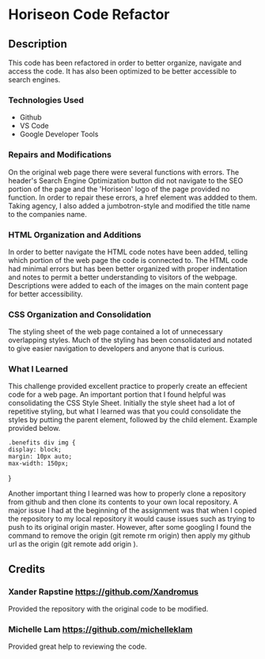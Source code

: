 # Horiseon Code Refactor

## Description

This code has been refactored in order to better organize, navigate and access the code. It has also been optimized to be better accessible to search engines. 

### Technologies Used

* Github
* VS Code
* Google Developer Tools

### Repairs and Modifications 

On the original web page there were several functions with errors. The header's Search Engine Optimization button did not navigate to the SEO portion of the page and the 'Horiseon' logo of the page provided no function. In order to repair these errors, a href element was addded to them. Taking agency, I also added a jumbotron-style and modified the title name to the companies name. 

### HTML Organization and Additions

In order to better navigate the HTML code notes have been added, telling which portion of the web page the code is connected to. The HTML code had minimal errors but has been better organized with proper indentation and notes to permit a better understanding to visitors of the webpage. Descriptions were added to each of the images on the main content page for better accessibility.

### CSS Organization and Consolidation 

The styling sheet of the web page contained a lot of unnecessary overlapping styles. Much of the styling has been consolidated and notated to give easier navigation to developers and anyone that is curious. 

### What I Learned

This challenge provided excellent practice to properly create an effecient code for a web page. An important portion that I found helpful was consolidating the CSS Style Sheet. Initially the style sheet had a lot of repetitive styling, but what I learned was that you could consolidate the styles by putting the parent element, followed by the child element. Example provided below.
   
    .benefits div img {
    display: block;
    margin: 10px auto;
    max-width: 150px;
}

Another important thing I learned was how to properly clone a repository from github and then clone its contents to your own local repository. A major issue I had at the beginning of the assignment was that when I copied the repository to my local repository it would cause issues such as trying to push to its original origin master. However, after some googling I found the command to remove the origin (git remote rm origin) then apply my github url as the origin (git remote add origin <url>).


## Credits

### Xander Rapstine https://github.com/Xandromus
Provided the repository with the original code to be modified.

### Michelle Lam https://github.com/michelleklam
Provided great help to reviewing the code. 



